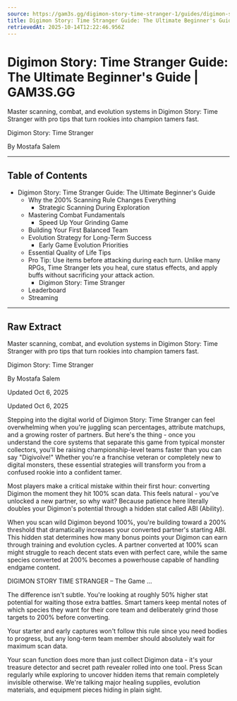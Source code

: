 ```yaml
---
source: https://gam3s.gg/digimon-story-time-stranger-1/guides/digimon-story-time-stranger-ultimate-beginners-guide/
title: Digimon Story: Time Stranger Guide: The Ultimate Beginner's Guide | GAM3S.GG
retrievedAt: 2025-10-14T12:22:46.956Z
---
```


# Digimon Story: Time Stranger Guide: The Ultimate Beginner's Guide | GAM3S.GG

Master scanning, combat, and evolution systems in Digimon Story: Time Stranger with pro tips that turn rookies into champion tamers fast.

Digimon Story: Time Stranger

By Mostafa Salem

---

## Table of Contents

- Digimon Story: Time Stranger Guide: The Ultimate Beginner's Guide
  - Why the 200% Scanning Rule Changes Everything
    - Strategic Scanning During Exploration
  - Mastering Combat Fundamentals
    - Speed Up Your Grinding Game
  - Building Your First Balanced Team
  - Evolution Strategy for Long-Term Success
    - Early Game Evolution Priorities
  - Essential Quality of Life Tips
  - Pro Tip: Use items before attacking during each turn. Unlike many RPGs, Time Stranger lets you heal, cure status effects, and apply buffs without sacrificing your attack action.
    - Digimon Story: Time Stranger
  - Leaderboard
  - Streaming

---

## Raw Extract

Master scanning, combat, and evolution systems in Digimon Story: Time Stranger with pro tips that turn rookies into champion tamers fast.

Digimon Story: Time Stranger

By Mostafa Salem

Updated Oct 6, 2025

Updated Oct 6, 2025

Stepping into the digital world of Digimon Story: Time Stranger can feel overwhelming when you're juggling scan percentages, attribute matchups, and a growing roster of partners. But here's the thing - once you understand the core systems that separate this game from typical monster collectors, you'll be raising championship-level teams faster than you can say "Digivolve!" Whether you're a franchise veteran or completely new to digital monsters, these essential strategies will transform you from a confused rookie into a confident tamer.

Most players make a critical mistake within their first hour: converting Digimon the moment they hit 100% scan data. This feels natural - you've unlocked a new partner, so why wait? Because patience here literally doubles your Digimon's potential through a hidden stat called ABI (Ability).

When you scan wild Digimon beyond 100%, you're building toward a 200% threshold that dramatically increases your converted partner's starting ABI. This hidden stat determines how many bonus points your Digimon can earn through training and evolution cycles. A partner converted at 100% scan might struggle to reach decent stats even with perfect care, while the same species converted at 200% becomes a powerhouse capable of handling endgame content.

DIGIMON STORY TIME STRANGER – The Game ...

The difference isn't subtle. You're looking at roughly 50% higher stat potential for waiting those extra battles. Smart tamers keep mental notes of which species they want for their core team and deliberately grind those targets to 200% before converting.

Your starter and early captures won't follow this rule since you need bodies to progress, but any long-term team member should absolutely wait for maximum scan data.

Your scan function does more than just collect Digimon data - it's your treasure detector and secret path revealer rolled into one tool. Press Scan regularly while exploring to uncover hidden items that remain completely invisible otherwise. We're talking major healing supplies, evolution materials, and equipment pieces hiding in plain sight.
